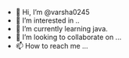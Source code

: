 - 👋 Hi, I’m @varsha0245
- 👀 I’m interested in ..
- 🌱 I’m currently learning java.
- 💞️ I’m looking to collaborate on ...
- 📫 How to reach me ...

<!---
varsha0245/varsha0245 is a ✨ special ✨ repository because its `README.md` (this file) appears on your GitHub profile.
You can click the Preview link to take a look at your changes.
--->
